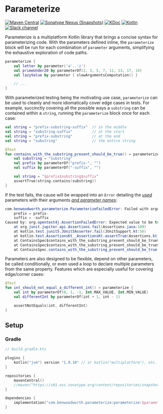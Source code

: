 # Parameterize

[![Maven Central](https://img.shields.io/maven-central/v/com.benwoodworth.parameterize/parameterize)](https://search.maven.org/search?q=g:com.benwoodworth.parameterize)
[![Sonatype Nexus (Snapshots)](https://img.shields.io/nexus/s/com.benwoodworth.parameterize/parameterize?server=https%3A%2F%2Fs01.oss.sonatype.org)](https://s01.oss.sonatype.org/content/repositories/snapshots/com/benwoodworth/parameterize/)
[![KDoc](https://img.shields.io/badge/api-KDoc-blue)](https://benwoodworth.github.io/parameterize)
[![Kotlin](https://img.shields.io/badge/kotlin-1.9.0-blue.svg?logo=kotlin)](http://kotlinlang.org)
[![Slack channel](https://img.shields.io/badge/chat-slack-blue.svg?logo=slack)](https://kotlinlang.slack.com/messages/parameterize/)

Parameterize is a multiplatform Kotlin library that brings a concise syntax for parameterizing code.
With the parameters defined inline, the `parameterize` block will be run for each combination of `parameter` arguments,
simplifying the exhaustive exploration of code paths.

```kotlin
parameterize {
    val letter by parameter('a'..'z')
    val primeUnder20 by parameterOf(2, 3, 5, 7, 11, 13, 17, 19)
    val lazyValue by parameter { slowArgumentsComputation() }

    // ...
}
```

With parameterized testing being the motivating use case, `parameterize` can be used to cleanly and more idiomatically
cover edge cases in tests. For example, succinctly covering all the possible ways a `substring` can be contained within
a `string`, running the `parameterize` block once for each case:

```kotlin
val string = "prefix-substring-suffix"  // in the middle
val string = "substring-suffix"         // at the start
val string = "prefix-substring"         // at the end
val string = "substring"                // the entire string
```

```kotlin
@Test
fun contains_with_the_substring_present_should_be_true() = parameterize {
    val substring = "substring"
    val prefix by parameterOf("prefix-", "")
    val suffix by parameterOf("-suffix", "")

    val string = "$prefix$substring$suffix"
    assertTrue(string.contains(substring))
}
```

If the test fails, the cause will be wrapped into an `Error` detailing the <ins>*used*</ins> parameters with their
arguments <ins>*and parameter names*</ins>:

```java
com.benwoodworth.parameterize.ParameterizeFailedError: Failed with arguments:
	prefix = prefix-
	suffix = -suffix
Caused by: org.opentest4j.AssertionFailedError: Expected value to be true.
	at org.junit.jupiter.api.Assertions.fail(Assertions.java:109)
	at kotlin.test.junit5.JUnit5Asserter.fail(JUnitSupport.kt:56)
	at kotlin.test.AssertionsKt__AssertionsKt.assertTrue(Assertions.kt:44)
	at ContainsSpec$contains_with_the_substring_present_should_be_true$1.invoke(ContainsSpec.kt:7)
	at ContainsSpec$contains_with_the_substring_present_should_be_true$1.invoke(ContainsSpec.kt:1)
	at ContainsSpec.contains_with_the_substring_present_should_be_true(ContainsSpec.kt:1)
```

Parameters are also designed to be flexible, depend on other parameters, be called conditionally, or even used a loop to
declare multiple parameters from the same property. Features which are especially useful for covering edge/corner cases:

```kotlin
@Test
fun int_should_not_equal_a_different_int() = parameterize {
    val int by parameterOf(0, 1, -1, Int.MAX_VALUE, Int.MIN_VALUE)
    val differentInt by parameterOf(int + 1, int - 1)

    assertNotEquals(int, differentInt)
}
```

## Setup

### Gradle

```kotlin
// build.gradle.kts

plugins {
    kotlin("jvm") version "1.9.10" // or kotlin("multiplatform"), etc.
}

repositories {
    mavenCentral()
    //maven("https://s01.oss.sonatype.org/content/repositories/snapshots/")
}

dependencies {
    implementation("com.benwoodworth.parameterize:parameterize:$parameterize_version") // or testImplementation(...)
}
```
